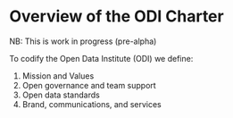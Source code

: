 # Overview of the ODI Charter

NB: This is work in progress (pre-alpha)

To codify the Open Data Institute (ODI) we define:

1. Mission and Values
1. Open governance and team support
1. Open data standards 
1. Brand, communications, and services
